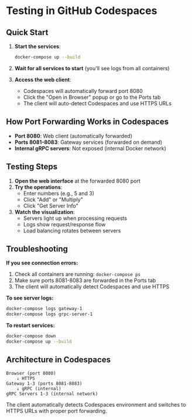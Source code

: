 # Testing in GitHub Codespaces

## Quick Start

1. **Start the services**:
   ```bash
   docker-compose up --build
   ```

2. **Wait for all services to start** (you'll see logs from all containers)

3. **Access the web client**:
   - Codespaces will automatically forward port 8080
   - Click the "Open in Browser" popup or go to the Ports tab
   - The client will auto-detect Codespaces and use HTTPS URLs

## How Port Forwarding Works in Codespaces

- **Port 8080**: Web client (automatically forwarded)
- **Ports 8081-8083**: Gateway services (forwarded on demand)
- **Internal gRPC servers**: Not exposed (internal Docker network)

## Testing Steps

1. **Open the web interface** at the forwarded 8080 port
2. **Try the operations**:
   - Enter numbers (e.g., 5 and 3)
   - Click "Add" or "Multiply"
   - Click "Get Server Info"
3. **Watch the visualization**:
   - Servers light up when processing requests
   - Logs show request/response flow
   - Load balancing rotates between servers

## Troubleshooting

**If you see connection errors:**
1. Check all containers are running: `docker-compose ps`
2. Make sure ports 8081-8083 are forwarded in the Ports tab
3. The client will automatically detect Codespaces and use HTTPS

**To see server logs:**
```bash
docker-compose logs gateway-1
docker-compose logs grpc-server-1
```

**To restart services:**
```bash
docker-compose down
docker-compose up --build
```

## Architecture in Codespaces

```
Browser (port 8080) 
    ↓ HTTPS
Gateway 1-3 (ports 8081-8083)
    ↓ gRPC (internal)
gRPC Servers 1-3 (internal network)
```

The client automatically detects Codespaces environment and switches to HTTPS URLs with proper port forwarding.